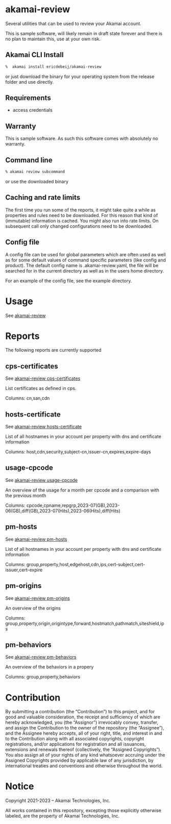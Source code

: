 # akamai-review
Several utilities that can be used to review your Akamai account.

This is sample software, will likely remain in draft state forever and there is no plan to maintain this, use at your own risk.

## Akamai CLI Install
```bash
%  akamai install ericdebeij/akamai-review
```

or just download the binary for your operating system from the release folder and use directly.

## Requirements
* access credentials

## Warranty
This is sample software. As such this software comes with absolutely no warranty.

## Command line
```bash
% akamai review subcommand
```
or use the downloaded binary

## Caching and rate limits
The first time you run some of the reports, it might take quite a while as properties and rules need to be downloaded. For this reason that kind of (immutable) information is cached. You might also run into rate limits. On subsequent call only changed configurations need to be downloaded. 

## Config file
A config file can be used for global parameters which are often used as well as for some default values of command specific parameters (like config and product).
The default config name is .akamai-review.yaml, the file will be searched for in the current directory as well as in the users home directory.

For an example of the config file, see the example directory.

# Usage
See [akamai-review](doc/akamai-review.md)

# Reports
The following reports are currently supported

## cps-certificates
See [akamai-review cps-certificates](doc/akamai-review_cps-certificates.md)

List certificates as defined in cps.

Columns: cn,san,cdn

## hosts-certificate
See [akamai-review hosts-certificate](doc/akamai-review_hosts-certificate.md)

List of all hostnames in your account per property with dns and certificate information

Columns: host,cdn,security,subject-cn,issuer-cn,expires,expire-days

## usage-cpcode
See [akamai-review usage-cpcode](doc/akamai-review_usage-cpcode.md)

An overview of the usage for a month per cpcode and a comparison with the previous month

Columns: cpcode,cpname,repgrp,2023-07(GB),2023-06(GB),diff(GB),2023-07(Hits),2023-06(Hits),diff(Hits)

## pm-hosts
See [akamai-review pm-hosts](doc/akamai-review_pm-hosts.md)

List of all hostnames in your account per property with dns and certificate information

Columns: group,property,host,edgehost,cdn,ips,cert-subject,cert-issuer,cert-expire

## pm-origins
See [akamai-review pm-origins](doc/akamai-review_pm-origins.md)

An overview of the origins

Columns: group,property,origin,origintype,forward,hostmatch,pathmatch,siteshield,ips

## pm-behaviors
See [akamai-review pm-behaviors](doc/akamai-review_pm-behaviors.md)

An overview of the behaviors in a propery

Columns: group,property,behaviors

# Contribution

By submitting a contribution (the “Contribution”) to this project, and for good and valuable consideration, the receipt and sufficiency of which are hereby acknowledged, you (the “Assignor”) irrevocably convey, transfer, and assign the Contribution to the owner of the repository (the “Assignee”), and the Assignee hereby accepts, all of your right, title, and interest in and to the Contribution along with all associated copyrights, copyright registrations, and/or applications for registration and all issuances, extensions and renewals thereof (collectively, the “Assigned Copyrights”). You also assign all of your rights of any kind whatsoever accruing under the Assigned Copyrights provided by applicable law of any jurisdiction, by international treaties and conventions and otherwise throughout the world. 

# Notice

Copyright 2021-2023 – Akamai Technologies, Inc.
 
All works contained in this repository, excepting those explicitly otherwise labeled, are the property of Akamai Technologies, Inc.